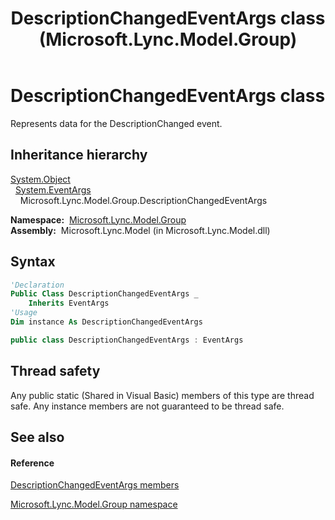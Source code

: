 ﻿---
title: DescriptionChangedEventArgs class (Microsoft.Lync.Model.Group)
TOCTitle: DescriptionChangedEventArgs class
ms:assetid: T:Microsoft.Lync.Model.Group.DescriptionChangedEventArgs_DI_3_UC_OCS14MrefLyncWPF
ms:mtpsurl: https://msdn.microsoft.com/en-us/library/microsoft.lync.model.group.descriptionchangedeventargs_di_3_uc_ocs14mreflyncwpf(v=office.15)
ms:contentKeyID: 48595444
ms.date: 07/28/2014
mtps_version: v=office.15
f1_keywords:
- Microsoft.Lync.Model.Group.DescriptionChangedEventArgs
dev_langs:
- CSharp
- JScript
- VB
- other
---

# DescriptionChangedEventArgs class

Represents data for the DescriptionChanged event.

## Inheritance hierarchy

[System.Object](http://msdn2.microsoft.com/en-us/library/e5kfa45b)  
  [System.EventArgs](http://msdn2.microsoft.com/en-us/library/118wxtk3)  
    Microsoft.Lync.Model.Group.DescriptionChangedEventArgs  

**Namespace:**  [Microsoft.Lync.Model.Group](microsoft-lync-model-group-namespace_2.md)  
**Assembly:**  Microsoft.Lync.Model (in Microsoft.Lync.Model.dll)

## Syntax

``` vb
'Declaration
Public Class DescriptionChangedEventArgs _
    Inherits EventArgs
'Usage
Dim instance As DescriptionChangedEventArgs
```

``` csharp
public class DescriptionChangedEventArgs : EventArgs
```

## Thread safety

Any public static (Shared in Visual Basic) members of this type are thread safe. Any instance members are not guaranteed to be thread safe.

## See also

#### Reference

[DescriptionChangedEventArgs members](descriptionchangedeventargs-members-microsoft-lync-model-group_2.md)

[Microsoft.Lync.Model.Group namespace](microsoft-lync-model-group-namespace_2.md)

